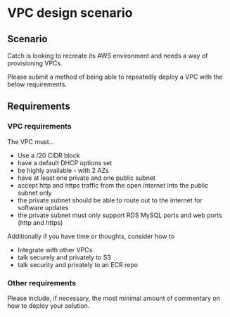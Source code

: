 # VPC design scenario

## Scenario

Catch is looking to recreate its AWS environment and needs a way of provisioning VPCs.

Please submit a method of being able to repeatedly deploy a VPC with the below requirements.


## Requirements

### VPC requirements


The VPC must...

* Use a /20 CIDR block
* have a default DHCP options set
* be highly available - with 2 AZs
* have at least one private and one public subnet
* accept http and https traffic from the open internet into the public subnet only
* the private subnet should be able to route out to the internet for software updates
* the private subnet must only support RDS MySQL ports and web ports (http and https)

Additionally if you have time or thoughts, consider how to
* Integrate with other VPCs 
* talk securely and privately to S3
* talk security and privately to an ECR repo 


### Other requirements 

Please include, if necessary, the most minimal amount of commentary on how to deploy your solution.
